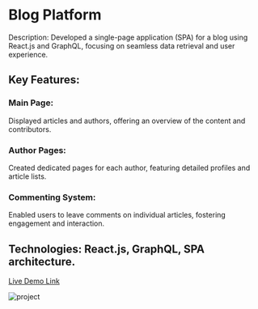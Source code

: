 # Blog Platform
Description: 
  Developed a single-page application (SPA) for a blog using React.js and GraphQL, focusing on seamless data retrieval and user experience.
## Key Features:
### Main Page: 
  Displayed articles and authors, offering an overview of the content and contributors.
### Author Pages: 
  Created dedicated pages for each author, featuring detailed profiles and article lists.
### Commenting System: 
  Enabled users to leave comments on individual articles, fostering engagement and interaction.
## Technologies: React.js, GraphQL, SPA architecture.

<a href="https://managment-beta.vercel.app/">Live Demo Link</a>

![project](./assets/project.jpg)
